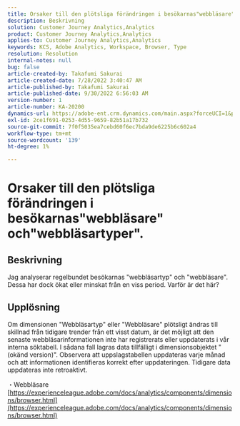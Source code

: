 ```yaml
---
title: Orsaker till den plötsliga förändringen i besökarnas"webbläsare" och"webbläsartyper".
description: Beskrivning
solution: Customer Journey Analytics,Analytics
product: Customer Journey Analytics,Analytics
applies-to: Customer Journey Analytics,Analytics
keywords: KCS, Adobe Analytics, Workspace, Browser, Type
resolution: Resolution
internal-notes: null
bug: false
article-created-by: Takafumi Sakurai
article-created-date: 7/28/2022 3:40:47 AM
article-published-by: Takafumi Sakurai
article-published-date: 9/30/2022 6:56:03 AM
version-number: 1
article-number: KA-20200
dynamics-url: https://adobe-ent.crm.dynamics.com/main.aspx?forceUCI=1&pagetype=entityrecord&etn=knowledgearticle&id=7338840c-270e-ed11-82e5-000d3a379369
exl-id: 2ce1f691-0253-4d55-9659-82b51a17b732
source-git-commit: 7f0f5035ea7cebd60f6ec7bda9de6225b6c602a4
workflow-type: tm+mt
source-wordcount: '139'
ht-degree: 1%

---
```


# Orsaker till den plötsliga förändringen i besökarnas&quot;webbläsare&quot; och&quot;webbläsartyper&quot;.

## Beskrivning

Jag analyserar regelbundet besökarnas &quot;webbläsartyp&quot; och &quot;webbläsare&quot;. Dessa har dock ökat eller minskat från en viss period. Varför är det här?

## Upplösning


Om dimensionen &quot;Webbläsartyp&quot; eller &quot;Webbläsare&quot; plötsligt ändras till skillnad från tidigare trender från ett visst datum, är det möjligt att den senaste webbläsarinformationen inte har registrerats eller uppdaterats i vår interna söktabell. I sådana fall lagras data tillfälligt i dimensionsobjektet &quot;(okänd version)&quot;. Observera att uppslagstabellen uppdateras varje månad och att informationen identifieras korrekt efter uppdateringen. Tidigare data uppdateras inte retroaktivt.

・Webbläsare
[https://experienceleague.adobe.com/docs/analytics/components/dimensions/browser.html](https://experienceleague.adobe.com/docs/analytics/components/dimensions/browser.html)
